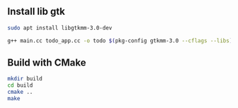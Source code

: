 ## Install lib gtk 
```sh
sudo apt install libgtkmm-3.0-dev

g++ main.cc todo_app.cc -o todo $(pkg-config gtkmm-3.0 --cflags --libs)

```
## Build with CMake

```sh
mkdir build
cd build
cmake ..
make
```
